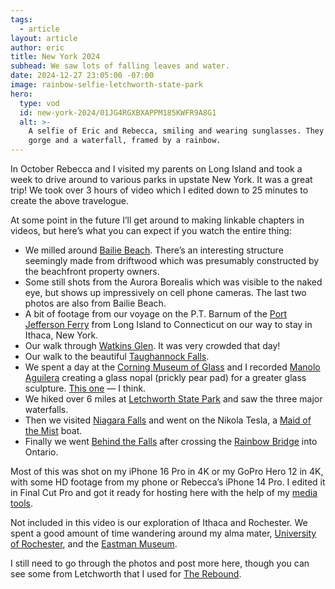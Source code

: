 ```yaml
---
tags:
  - article
layout: article
author: eric
title: New York 2024
subhead: We saw lots of falling leaves and water.
date: 2024-12-27 23:05:00 -07:00
image: rainbow-selfie-letchworth-state-park
hero:
  type: vod
  id: new-york-2024/01JG4RGXBXAPPM185KWFR9A8G1
  alt: >-
    A selfie of Eric and Rebecca, smiling and wearing sunglasses. They are near the top of a
    gorge and a waterfall, framed by a rainbow.
---
```


In October Rebecca and I visited my parents on Long Island and took a week to drive around
to various parks in upstate New York. It was a great trip! We took over 3 hours of video
which I edited down to 25 minutes to create the above travelogue.

At some point in the future I’ll get around to making linkable chapters in videos, but
here’s what you can expect if you watch the entire thing:

- We milled around [Bailie Beach]. There’s an interesting structure seemingly made from
  driftwood which was presumably constructed by the beachfront property owners.
- Some still shots from the Aurora Borealis which was visible to the naked eye, but shows up
  impressively on cell phone cameras. The last two photos are also from Bailie Beach.
- A bit of footage from our voyage on the P.T. Barnum of the [Port Jefferson Ferry] from
  Long Island to Connecticut on our way to stay in Ithaca, New York.
- Our walk through [Watkins Glen]. It was very crowded that day!
- Our walk to the beautiful [Taughannock Falls].
- We spent a day at the [Corning Museum of Glass] and I recorded [Manolo Aguilera] creating
  a glass nopal (prickly pear pad) for a greater glass sculpture. [This one] — I think.
- We hiked over 6 miles at [Letchworth State Park] and saw the three major waterfalls.
- Then we visited [Niagara Falls] and went on the Nikola Tesla, a [Maid of the Mist] boat.
- Finally we went [Behind the Falls] after crossing the [Rainbow Bridge] into Ontario.

Most of this was shot on my iPhone 16 Pro in 4K or my GoPro Hero 12 in 4K, with some HD
footage from my phone or Rebecca’s iPhone 14 Pro. I edited it in Final Cut Pro and got it
ready for hosting here with the help of my [media tools].

Not included in this video is our exploration of Ithaca and Rochester. We spent a good
amount of time wandering around my alma mater, [University of Rochester], and the [Eastman
Museum].

I still need to go through the photos and post more here, though you can see some from
Letchworth that I used for [The Rebound].

[bailie beach]: https://www.mattituckparks.com/bailie-beach-mattituck
[port jefferson ferry]: https://www.88844ferry.com/
[watkins glen]: https://parks.ny.gov/parks/watkinsglen/
[taughannock falls]: https://parks.ny.gov/parks/taughannockfalls/
[corning museum of glass]: https://www.cmog.org/
[manolo aguilera]: https://manologlass.com/
[this one]: https://img1.wsimg.com/isteam/ip/2a6ef6f6-2409-444e-9f07-55c848654433/Sculpture-2-v3.jpg
[letchworth state park]: https://parks.ny.gov/parks/letchworth/
[niagara falls]: https://parks.ny.gov/parks/niagarafallsusa/
[maid of the mist]: https://www.maidofthemist.com/
[behind the falls]: https://www.niagaraparks.com/visit/attractions/journey-behind-the-falls/
[rainbow bridge]: https://en.wikipedia.org/wiki/Rainbow_Bridge_(Niagara_Falls)
[media tools]: https://github.com/limulus/media-tools/
[university of rochester]: https://www.rochester.edu/
[eastman museum]: https://www.eastman.org/
[the rebound]: /feed/the-rebound/
